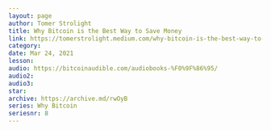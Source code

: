 ```yaml
---
layout: page
author: Tomer Strolight
title: Why Bitcoin is the Best Way to Save Money
link: https://tomerstrolight.medium.com/why-bitcoin-is-the-best-way-to-save-money-73f00efe5579
category: 
date: Mar 24, 2021
lesson: 
audio: https://bitcoinaudible.com/audiobooks-%F0%9F%86%95/
audio2: 
audio3: 
star: 
archive: https://archive.md/rwOyB
series: Why Bitcoin
seriesnr: 8
---
```

